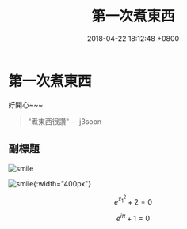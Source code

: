 ﻿---
layout: post
title:  "第一次煮東西"
date:   2018-04-22 18:12:48 +0800
tags: cooking first-time
name: first-cooking/
comments: true
---

# 第一次煮東西

好開心~~~

> "煮東西很讚" -- j3soon

## 副標題

![smile]({{site.images}}{{page.name}}smile.png)

![smile]({{site.images}}{{page.name}}smile.png){:width="400px"}

$$e^{x_1^2} + 2 = 0$$

$$e^{i \pi} + 1 = 0$$